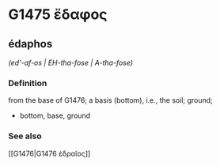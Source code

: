 # G1475 ἔδαφος

## édaphos

_(ed'-af-os | EH-tha-fose | A-tha-fose)_

### Definition

from the base of G1476; a basis (bottom), i.e., the soil; ground; 

- bottom, base, ground

### See also

[[G1476|G1476 ἑδραῖος]]
